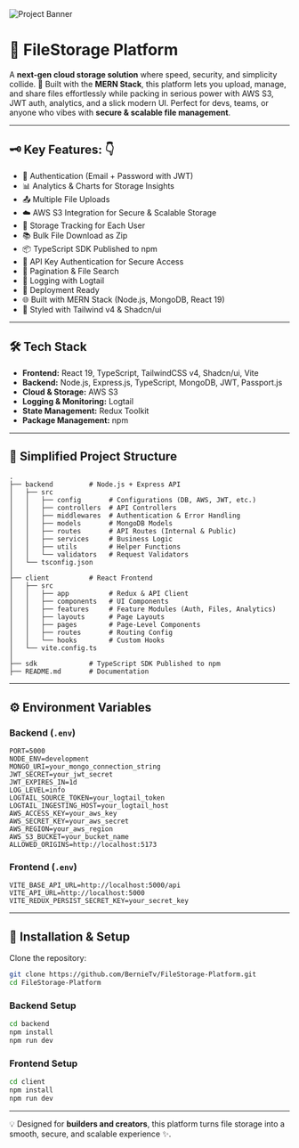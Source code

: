 <img src="https://res.cloudinary.com/bekzod-tiny-house/image/upload/v1755504867/Screenshot_from_2025-08-18_13-13-06_udlvmy.png" alt="Project Banner" />

<br/>

# 🌟 FileStorage Platform

A **next‑gen cloud storage solution** where speed, security, and simplicity collide. 🚀 Built with the **MERN Stack**, this platform lets you upload, manage, and share files effortlessly while packing in serious power with AWS S3, JWT auth, analytics, and a slick modern UI. Perfect for devs, teams, or anyone who vibes with **secure & scalable file management**.

---

## 🗝️ Key Features: 👇

- 🔐 Authentication (Email + Password with JWT)
- 📊 Analytics & Charts for Storage Insights
- 📤 Multiple File Uploads
- ☁️ AWS S3 Integration for Secure & Scalable Storage
- 💾 Storage Tracking for Each User
- 📚 Bulk File Download as Zip
- 📦 TypeScript SDK Published to npm
- 🔑 API Key Authentication for Secure Access
- 📅 Pagination & File Search
- 📝 Logging with Logtail
- 🚀 Deployment Ready
- 🌐 Built with MERN Stack (Node.js, MongoDB, React 19)
- 🎨 Styled with Tailwind v4 & Shadcn/ui

---

## 🛠️ Tech Stack

- **Frontend:** React 19, TypeScript, TailwindCSS v4, Shadcn/ui, Vite
- **Backend:** Node.js, Express.js, TypeScript, MongoDB, JWT, Passport.js
- **Cloud & Storage:** AWS S3
- **Logging & Monitoring:** Logtail
- **State Management:** Redux Toolkit
- **Package Management:** npm

---

## 📂 Simplified Project Structure

```
.
├── backend         # Node.js + Express API
│   ├── src
│   │   ├── config       # Configurations (DB, AWS, JWT, etc.)
│   │   ├── controllers  # API Controllers
│   │   ├── middlewares  # Authentication & Error Handling
│   │   ├── models       # MongoDB Models
│   │   ├── routes       # API Routes (Internal & Public)
│   │   ├── services     # Business Logic
│   │   ├── utils        # Helper Functions
│   │   └── validators   # Request Validators
│   └── tsconfig.json
│
├── client          # React Frontend
│   ├── src
│   │   ├── app          # Redux & API Client
│   │   ├── components   # UI Components
│   │   ├── features     # Feature Modules (Auth, Files, Analytics)
│   │   ├── layouts      # Page Layouts
│   │   ├── pages        # Page-Level Components
│   │   ├── routes       # Routing Config
│   │   └── hooks        # Custom Hooks
│   └── vite.config.ts
│
├── sdk             # TypeScript SDK Published to npm
├── README.md       # Documentation
```

---

## ⚙️ Environment Variables

### Backend (`.env`)

```
PORT=5000
NODE_ENV=development
MONGO_URI=your_mongo_connection_string
JWT_SECRET=your_jwt_secret
JWT_EXPIRES_IN=1d
LOG_LEVEL=info
LOGTAIL_SOURCE_TOKEN=your_logtail_token
LOGTAIL_INGESTING_HOST=your_logtail_host
AWS_ACCESS_KEY=your_aws_key
AWS_SECRET_KEY=your_aws_secret
AWS_REGION=your_aws_region
AWS_S3_BUCKET=your_bucket_name
ALLOWED_ORIGINS=http://localhost:5173
```

### Frontend (`.env`)

```
VITE_BASE_API_URL=http://localhost:5000/api
VITE_API_URL=http://localhost:5000
VITE_REDUX_PERSIST_SECRET_KEY=your_secret_key
```

---

## 🚀 Installation & Setup

Clone the repository:

```bash
git clone https://github.com/BernieTv/FileStorage-Platform.git
cd FileStorage-Platform
```

### Backend Setup

```bash
cd backend
npm install
npm run dev
```

### Frontend Setup

```bash
cd client
npm install
npm run dev
```

---

💡 Designed for **builders and creators**, this platform turns file storage into a smooth, secure, and scalable experience ✨.
